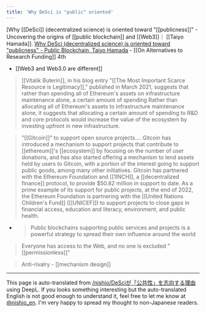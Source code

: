 ```yaml
---
title: 'Why DeSci is "public" oriented'
---
```


[Why [[DeSci]] (decentralized science) is oriented toward "[[publicness]]" - Uncovering the origins of [[public blockchain]] and [[Web3]]｜ [[Taiyo Hamada]].
[Why DeSci (decentralized science) is oriented toward "publicness" - Public Blockchain, Taiyo Hamada](https://desilo.substack.com/p/alternative-research-funding-vol4)
    - [[On Alternatives to Research Funding]] 4th

- [[Web3 and Web3.0 are different]]

>  [[Vitalik Buterin]], in his blog entry "[[The Most Important Scarce Resource is Legitimacy]]," published in March 2021, suggests that rather than spending all of Ethereum's assets on infrastructure maintenance alone, a certain amount of spending Rather than allocating all of Ethereum's assets to infrastructure maintenance alone, it suggests that allocating a certain amount of spending to R&D and core protocols would increase the value of the ecosystem by investing upfront in new infrastructure.

>  "[[Gitcoin]]" to support open source projects.... Gitcoin has introduced a mechanism to support projects that contribute to [[ethereum]]'s [[ecosystem]] by focusing on the number of user donations, and has also started offering a mechanism to lend assets held by users to Gitcoin, with a portion of the interest going to support public goods, among many other initiatives. Gitcoin has partnered with the Ethereum Foundation and [[1INCH]], a [[decentralized finance]] protocol, to provide $50.82 million in support to date. As a prime example of its support for public projects, at the end of 2022, the Ethereum Foundation is partnering with the [[United Nations Children's Fund]] ([[UNICEF]]) to support projects to close gaps in financial access, education and literacy, environment, and public health.
- > Public blockchains supporting public services and projects is a powerful strategy to spread their own influence around the world

> Everyone has access to the Web, and no one is excluded "[[permissionless]]"

> Anti-rivalry
    - [[mechanism design]]

---
This page is auto-translated from [/nishio/DeSciが「公共性」を志向する理由](https://scrapbox.io/nishio/DeSciが「公共性」を志向する理由) using DeepL. If you looks something interesting but the auto-translated English is not good enough to understand it, feel free to let me know at [@nishio_en](https://twitter.com/nishio_en). I'm very happy to spread my thought to non-Japanese readers.